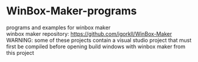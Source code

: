 # WinBox-Maker-programs
programs and examples for winbox maker  
winbox maker repository: https://github.com/igorkll/WinBox-Maker
WARNING: some of these projects contain a visual studio project that must first be compiled before opening build windows with winbox maker from this project